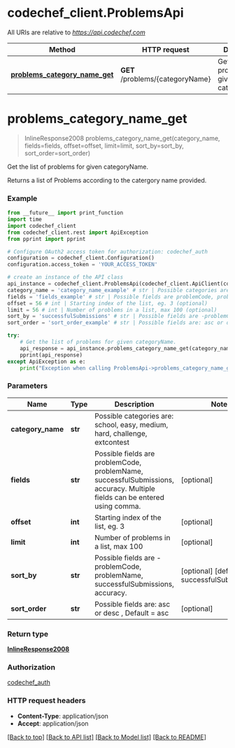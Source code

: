 # codechef_client.ProblemsApi

All URIs are relative to *https://api.codechef.com*

Method | HTTP request | Description
------------- | ------------- | -------------
[**problems_category_name_get**](ProblemsApi.md#problems_category_name_get) | **GET** /problems/{categoryName} | Get the list of problems for given categoryName.


# **problems_category_name_get**
> InlineResponse2008 problems_category_name_get(category_name, fields=fields, offset=offset, limit=limit, sort_by=sort_by, sort_order=sort_order)

Get the list of problems for given categoryName.

Returns a list of Problems according to the catergory name provided.

### Example
```python
from __future__ import print_function
import time
import codechef_client
from codechef_client.rest import ApiException
from pprint import pprint

# Configure OAuth2 access token for authorization: codechef_auth
configuration = codechef_client.Configuration()
configuration.access_token = 'YOUR_ACCESS_TOKEN'

# create an instance of the API class
api_instance = codechef_client.ProblemsApi(codechef_client.ApiClient(configuration))
category_name = 'category_name_example' # str | Possible categories are: school, easy, medium, hard, challenge, extcontest
fields = 'fields_example' # str | Possible fields are problemCode, problemName, successfulSubmissions, accuracy. Multiple fields can be entered using comma. (optional)
offset = 56 # int | Starting index of the list, eg. 3 (optional)
limit = 56 # int | Number of problems in a list, max 100 (optional)
sort_by = 'successfulSubmissions' # str | Possible fields are -problemCode, problemName, successfulSubmissions, accuracy.  (optional) (default to successfulSubmissions)
sort_order = 'sort_order_example' # str | Possible fields are: asc or desc , Default = asc (optional)

try:
    # Get the list of problems for given categoryName.
    api_response = api_instance.problems_category_name_get(category_name, fields=fields, offset=offset, limit=limit, sort_by=sort_by, sort_order=sort_order)
    pprint(api_response)
except ApiException as e:
    print("Exception when calling ProblemsApi->problems_category_name_get: %s\n" % e)
```

### Parameters

Name | Type | Description  | Notes
------------- | ------------- | ------------- | -------------
 **category_name** | **str**| Possible categories are: school, easy, medium, hard, challenge, extcontest | 
 **fields** | **str**| Possible fields are problemCode, problemName, successfulSubmissions, accuracy. Multiple fields can be entered using comma. | [optional] 
 **offset** | **int**| Starting index of the list, eg. 3 | [optional] 
 **limit** | **int**| Number of problems in a list, max 100 | [optional] 
 **sort_by** | **str**| Possible fields are -problemCode, problemName, successfulSubmissions, accuracy.  | [optional] [default to successfulSubmissions]
 **sort_order** | **str**| Possible fields are: asc or desc , Default &#x3D; asc | [optional] 

### Return type

[**InlineResponse2008**](InlineResponse2008.md)

### Authorization

[codechef_auth](../README.md#codechef_auth)

### HTTP request headers

 - **Content-Type**: application/json
 - **Accept**: application/json

[[Back to top]](#) [[Back to API list]](../README.md#documentation-for-api-endpoints) [[Back to Model list]](../README.md#documentation-for-models) [[Back to README]](../README.md)

